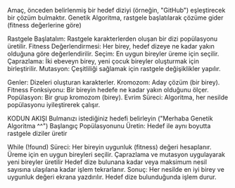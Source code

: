
Amaç, önceden belirlenmiş bir hedef diziyi (örneğin, "GitHub") eşleştirecek bir çözüm bulmaktır. Genetik Algoritma, rastgele başlatılarak çözüme gider (fitness değerlerine göre)


Rastgele Başlatalım: Rastgele karakterlerden oluşan bir dizi popülasyonu üretilir.
Fitness Değerlendirmesi: Her birey, hedef dizeye ne kadar yakın olduğuna göre değerlendirilir.
Seçim: En uygun bireyler üreme için seçilir.
Çaprazlama: İki ebeveyn birey, yeni çocuk bireyler oluşturmak için birleştirilir.
Mutasyon: Çeşitliliği sağlamak için rastgele değişiklikler yapılır.

Genler: Dizeleri oluşturan karakterler.
Kromozom: Aday çözüm (bir birey).
Fitness Fonksiyonu: Bir bireyin hedefe ne kadar yakın olduğunu ölçer.
Popülasyon: Bir grup kromozom (birey).
Evrim Süreci: Algoritma, her nesilde popülasyonu iyileştirerek çalışır.

KODUN AKIŞI
Bulmanızı istediğiniz hedefi belirleyin ("Merhaba Genetik Algoritma ^^")
Başlangıç Popülasyonunu Üretin: Hedef ile aynı boyutta rastgele diziler üretir

While (!found) Süreci:
Her bireyin uygunluk (fitness) değeri hesaplanır.
Üreme için en uygun bireyleri seçilir.
Çaprazlama ve mutasyon uygulayarak yeni bireyler üretilir
Hedef dize bulunana kadar veya maksimum nesil sayısına ulaşılana kadar işlem tekrarlanır.
Sonuç: Her nesilde en iyi birey ve uygunluk değeri ekrana yazdırılır. Hedef dize bulunduğunda işlem durur.
